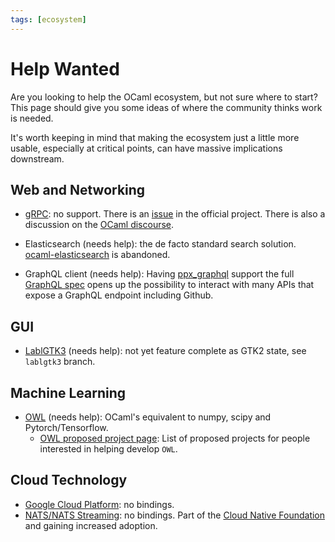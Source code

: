```yaml
---
tags: [ecosystem]
---
```


# Help Wanted

Are you looking to help the OCaml ecosystem, but not sure where to start?
This page should give you some ideas of where the community
thinks work is needed.

It's worth keeping in mind that making the ecosystem just a little more usable,
especially at critical points, can have massive implications downstream.

## Web and Networking

- [gRPC](https://grpc.io/): no support.
There is an [issue](https://github.com/grpc/grpc/issues/14251) in the official
project.
There is also a discussion on the [OCaml discourse](https://discuss.ocaml.org/t/grpc-implementation-in-ocaml/1624).

- Elasticsearch (needs help): the de facto standard search solution.
[ocaml-elasticsearch](https://github.com/skydeck/ocaml-elasticsearch) is
abandoned.

- GraphQL client (needs help):
Having [ppx_graphql](https://github.com/andreas/ppx_graphql)
support the full [GraphQL spec](http://spec.graphql.org/)
opens up the possibility to interact with many APIs that expose a GraphQL
endpoint including Github.

## GUI

- [LablGTK3](https://github.com/garrigue/lablgtk) (needs help): not yet feature
complete as GTK2 state, see `lablgtk3` branch.

## Machine Learning

* [OWL](https://github.com/owlbarn/owl) (needs help):
OCaml's equivalent to numpy, scipy and Pytorch/Tensorflow.
  * [OWL proposed project page](https://ocaml.xyz/project/proposal.html):
  List of proposed projects for people interested in helping develop `OWL`.
  
## Cloud Technology

- [Google Cloud Platform](https://cloud.google.com/apis/): no bindings.
- [NATS/NATS Streaming](https://nats.io/): no bindings.
Part of the [Cloud Native Foundation](https://www.cncf.io/) and gaining increased adoption.
